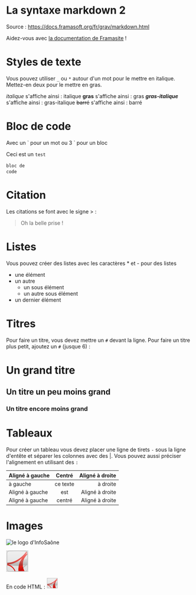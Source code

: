 La syntaxe markdown 2
====

Source : https://docs.framasoft.org/fr/grav/markdown.html

Aidez-vous avec [la documentation de Framasite](https://docs.framasoft.org/fr/grav/) !



Styles de texte
====

Vous pouvez utiliser `_` ou `*` autour d'un mot pour le mettre en italique. Mettez-en deux pour le mettre en gras.

_italique_ s'affiche ainsi : italique
**gras** s'affiche ainsi : gras
**_gras-italique_** s'affiche ainsi : gras-italique
~~barré~~ s'affiche ainsi : barré

Bloc de code
====

Avec un \` pour un mot ou 3 \` pour un bloc

Ceci est un `test`

```
bloc de 
code
```



Citation
====

Les citations se font avec le signe > :

> Oh la belle prise !


Listes
====

Vous pouvez créer des listes avec les caractères * et - pour des listes 

* une élément
* un autre
  * un sous élément
  * un autre sous élément
* un dernier élément

 
Titres
====

Pour faire un titre, vous devez mettre un `#` devant la ligne. Pour faire un titre plus petit, ajoutez un `#` (jusque 6) :

# Un grand titre
## Un titre un peu moins grand
### Un titre encore moins grand



Tableaux
====

Pour créer un tableau vous devez placer une ligne de tirets `-` sous la ligne d'entête et séparer les colonnes avec des |. Vous pouvez aussi préciser l'alignement en utilisant des `:`

| Aligné à gauche  | Centré          | Aligné à droite    |
| :--------------- |:---------------:| ------------------:|
| à gauche         |   ce texte      |  à droite          |
| Aligné à gauche  | est             |  Aligné à droite   |
| Aligné à gauche  | centré          |  Aligné à droite   |




Images
====

![le logo d'InfoSaône](https://infosaone.com/web/image/website/1/logo/InfoSa%C3%B4ne?unique=da5f043)


![image info](./img/pdf.png)

En code HTML : <img src="./img/pdf.png" alt="drawing" style="width:30px;"/>
